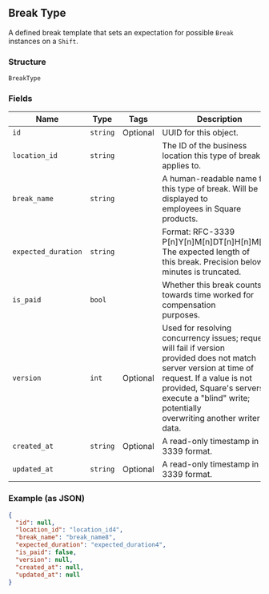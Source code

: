 ## Break Type

A defined break template that sets an expectation for possible `Break`
instances on a `Shift`.

### Structure

`BreakType`

### Fields

| Name | Type | Tags | Description |
|  --- | --- | --- | --- |
| `id` | `string` | Optional | UUID for this object. |
| `location_id` | `string` |  | The ID of the business location this type of break applies to. |
| `break_name` | `string` |  | A human-readable name for this type of break. Will be displayed to<br>employees in Square products. |
| `expected_duration` | `string` |  | Format: RFC-3339 P[n]Y[n]M[n]DT[n]H[n]M[n]S. The expected length of<br>this break. Precision below minutes is truncated. |
| `is_paid` | `bool` |  | Whether this break counts towards time worked for compensation<br>purposes. |
| `version` | `int` | Optional | Used for resolving concurrency issues; request will fail if version<br>provided does not match server version at time of request. If a value is not<br>provided, Square's servers execute a "blind" write; potentially<br>overwriting another writer's data. |
| `created_at` | `string` | Optional | A read-only timestamp in RFC 3339 format. |
| `updated_at` | `string` | Optional | A read-only timestamp in RFC 3339 format. |

### Example (as JSON)

```json
{
  "id": null,
  "location_id": "location_id4",
  "break_name": "break_name8",
  "expected_duration": "expected_duration4",
  "is_paid": false,
  "version": null,
  "created_at": null,
  "updated_at": null
}
```

